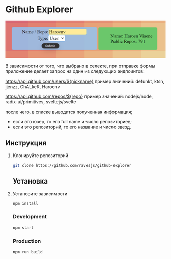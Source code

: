 # Github Explorer
![explorer](https://github.com/ravesjs/github-explorer/blob/main/image/explorer.png)

 В зависимости от того, что выбрано в селекте,
 при отправке формы приложение делает запрос
 на один из следующих эндпоинтов:

 https://api.github.com/users/${nickname}
 пример значений: defunkt, ktsn, jjenzz, ChALkeR, Haroenv

 https://api.github.com/repos/${repo}
 пример значений: nodejs/node, radix-ui/primitives, sveltejs/svelte

 после чего, в списке выводится полученная информация;
 - если это юзер, то его full name и число репозиториев;
 - если это репозиторий, то его название и число звезд.
## Инструкция

1. Клонируйте репозиторий
    
    ```bash
    git clone https://github.com/ravesjs/github-explorer
    ```

    ## Установка
    
2. Установите зависимости
    ```bash
    npm install
    ```

    ### Development
    ```bash
    npm start
    ```
    ### Production
    
    ```bash
    npm run build
    ```
